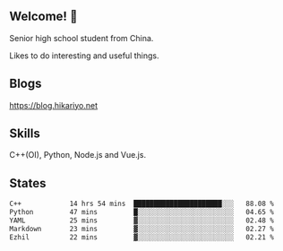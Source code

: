 ## Welcome! 👋

Senior high school student from China.

Likes to do interesting and useful things.

## Blogs

https://blog.hikariyo.net

## Skills

C++(OI), Python, Node.js and Vue.js.

## States

<!--START_SECTION:waka-->

```txt
C++            14 hrs 54 mins  ██████████████████████░░░   88.08 %
Python         47 mins         █░░░░░░░░░░░░░░░░░░░░░░░░   04.65 %
YAML           25 mins         ▓░░░░░░░░░░░░░░░░░░░░░░░░   02.48 %
Markdown       23 mins         ▓░░░░░░░░░░░░░░░░░░░░░░░░   02.27 %
Ezhil          22 mins         ▓░░░░░░░░░░░░░░░░░░░░░░░░   02.21 %
```

<!--END_SECTION:waka-->

